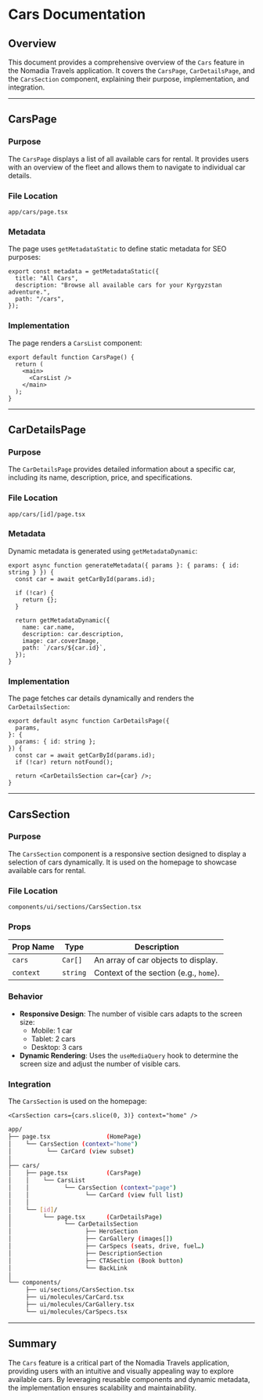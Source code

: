 # Cars Documentation

## Overview

This document provides a comprehensive overview of the `Cars` feature in the Nomadia Travels application. It covers the `CarsPage`, `CarDetailsPage`, and the `CarsSection` component, explaining their purpose, implementation, and integration.

---

## CarsPage

### Purpose

The `CarsPage` displays a list of all available cars for rental. It provides users with an overview of the fleet and allows them to navigate to individual car details.

### File Location

`app/cars/page.tsx`

### Metadata

The page uses `getMetadataStatic` to define static metadata for SEO purposes:

```tsx
export const metadata = getMetadataStatic({
  title: "All Cars",
  description: "Browse all available cars for your Kyrgyzstan adventure.",
  path: "/cars",
});
```

### Implementation

The page renders a `CarsList` component:

```tsx
export default function CarsPage() {
  return (
    <main>
      <CarsList />
    </main>
  );
}
```

---

## CarDetailsPage

### Purpose

The `CarDetailsPage` provides detailed information about a specific car, including its name, description, price, and specifications.

### File Location

`app/cars/[id]/page.tsx`

### Metadata

Dynamic metadata is generated using `getMetadataDynamic`:

```tsx
export async function generateMetadata({ params }: { params: { id: string } }) {
  const car = await getCarById(params.id);

  if (!car) {
    return {};
  }

  return getMetadataDynamic({
    name: car.name,
    description: car.description,
    image: car.coverImage,
    path: `/cars/${car.id}`,
  });
}
```

### Implementation

The page fetches car details dynamically and renders the `CarDetailsSection`:

```tsx
export default async function CarDetailsPage({
  params,
}: {
  params: { id: string };
}) {
  const car = await getCarById(params.id);
  if (!car) return notFound();

  return <CarDetailsSection car={car} />;
}
```

---

## CarsSection

### Purpose

The `CarsSection` component is a responsive section designed to display a selection of cars dynamically. It is used on the homepage to showcase available cars for rental.

### File Location

`components/ui/sections/CarsSection.tsx`

### Props

| Prop Name | Type     | Description                            |
| --------- | -------- | -------------------------------------- |
| `cars`    | `Car[]`  | An array of car objects to display.    |
| `context` | `string` | Context of the section (e.g., `home`). |

### Behavior

- **Responsive Design**: The number of visible cars adapts to the screen size:
  - Mobile: 1 car
  - Tablet: 2 cars
  - Desktop: 3 cars
- **Dynamic Rendering**: Uses the `useMediaQuery` hook to determine the screen size and adjust the number of visible cars.

### Integration

The `CarsSection` is used on the homepage:

```tsx
<CarsSection cars={cars.slice(0, 3)} context="home" />
```

```bash
app/
├── page.tsx                (HomePage)
│    └── CarsSection (context="home")
│          └── CarCard (view subset)
│
├── cars/
│    ├── page.tsx           (CarsPage)
│    │    └── CarsList
│    │          └── CarsSection (context="page")
│    │                └── CarCard (view full list)
│    │
│    └── [id]/
│         └── page.tsx      (CarDetailsPage)
│               └── CarDetailsSection
│                     ├── HeroSection
│                     ├── CarGallery (images[])
│                     ├── CarSpecs (seats, drive, fuel…)
│                     ├── DescriptionSection
│                     ├── CTASection (Book button)
│                     └── BackLink
│
└── components/
     ├── ui/sections/CarsSection.tsx
     ├── ui/molecules/CarCard.tsx
     ├── ui/molecules/CarGallery.tsx
     └── ui/molecules/CarSpecs.tsx

```

---

## Summary

The `Cars` feature is a critical part of the Nomadia Travels application, providing users with an intuitive and visually appealing way to explore available cars. By leveraging reusable components and dynamic metadata, the implementation ensures scalability and maintainability.
